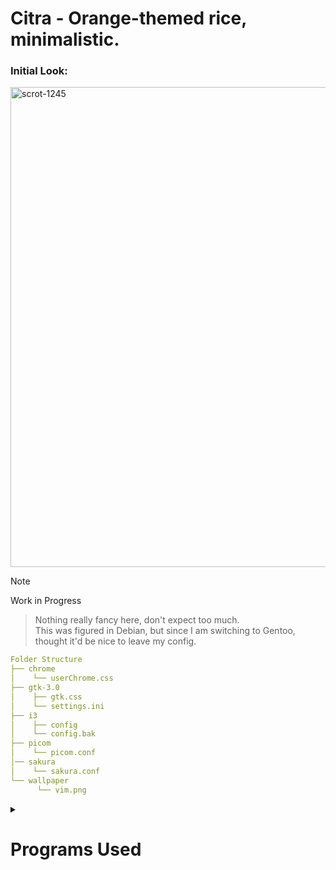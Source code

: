 # Citra - Orange-themed rice, minimalistic.

### Initial Look:

<img width="1366" height="768" alt="scrot-1245" src="https://github.com/user-attachments/assets/66b90eec-027b-4af2-ad23-c44916af26f1" />

> [!NOTE]
> Work in Progress

> Nothing really fancy here, don't expect too much.\
> This was figured in Debian, but since I am switching to Gentoo, thought it'd be nice to leave my config.


```yaml
Folder Structure
├── chrome
│    └── userChrome.css
├── gtk-3.0
│    ├── gtk.css
│    └── settings.ini
├── i3
│    ├── config
│    └── config.bak
├── picom
│    └── picom.conf
│── sakura
│    └── sakura.conf
└── wallpaper
      └── vim.png
```

<details>

<summary><h1>Programs Used</h1></summary>

<h4>--Terminal--</h4>
Sakura

<h4>--Application Launcher--</h4>
dmenu - i3wm's default

<h4>--Audio--</h4>
PulseAudio

<h4>--Brightness Control--</h4>
brightnessctl

<h4>--Text Editor--</h4>
VIM

<h4>--Image and Video Viewer--</h4>
feh - for image view, wallpaper setter
mpv - view videos

<h4>--Screenshot Tool--</h4>
scrot

<h4>--Screen Recorder--</h4>
ffmpeg - by using x11grab

<h4>--Shell--</h4>
bash

<h4>--Browser--</h4>
Firefox - with .css modifications to fit the theme

<h4>--File Manager--</h4>
Terminal

</details>
